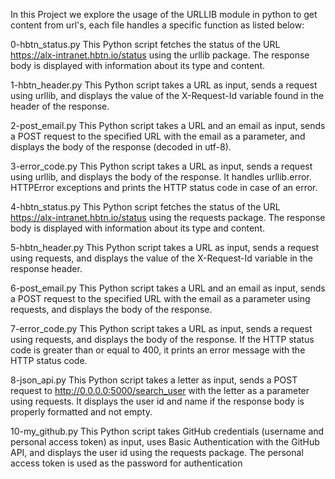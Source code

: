 In this Project we explore the usage of the URLLIB module in python
to get content from url's, each file handles a specific function as
listed below:

0-hbtn_status.py
This Python script fetches the status of the URL
https://alx-intranet.hbtn.io/status
using the urllib package. The response body is
displayed with information about its type and content.

1-hbtn_header.py
This Python script takes a URL as input, sends a
request using urllib, and displays
the value of the X-Request-Id variable
found in the header of the response.

2-post_email.py
This Python script takes a URL and an email as input,
sends a POST request to the
specified URL with the email as a parameter, and displays
the body of the response (decoded in utf-8).

3-error_code.py
This Python script takes a URL as input,
sends a request using urllib, and displays
the body of the response. It handles urllib.error.
HTTPError exceptions and prints the HTTP status code in case of an error.

4-hbtn_status.py
This Python script fetches the status of the
URL https://alx-intranet.hbtn.io/status
using the requests package. The response body is
displayed with information about its type and content.

5-hbtn_header.py
This Python script takes a URL as input, sends
a request using requests, and displays
the value of the X-Request-Id variable in the response header.

6-post_email.py
This Python script takes a URL and an email
as input, sends a POST request to the
specified URL with the email as a parameter using requests,
and displays the body of the response.

7-error_code.py
This Python script takes a URL as input, sends
a request using requests, and displays
the body of the response. If the HTTP status code is
greater than or equal to 400, it prints an error
message with the HTTP status code.

8-json_api.py
This Python script takes a letter as input,
sends a POST request to
http://0.0.0.0:5000/search_user with
the letter as a parameter using requests. 
It displays the user id and name if the response
body is properly formatted and not empty.

10-my_github.py
This Python script takes GitHub credentials
(username and personal access token) as input,
uses Basic Authentication with the GitHub API,
and displays the user id using the requests package.
The personal access token is used as the password for authentication